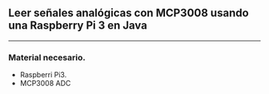 ## Leer señales analógicas con MCP3008 usando una Raspberry Pi 3 en Java
---

### Material necesario.
- Raspberri Pi3.
- MCP3008 ADC

